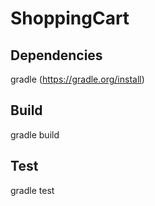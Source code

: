 # ShoppingCart

## Dependencies
  gradle (https://gradle.org/install)

## Build
  gradle build

## Test
  gradle test
